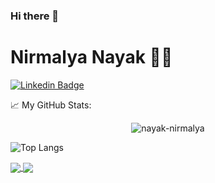 ### Hi there 👋

<!--
**nayak-nirmalya/nayak-nirmalya** is a ✨ _special_ ✨ repository because its `README.md` (this file) appears on your GitHub profile.

Here are some ideas to get you started:

- 🔭 I’m currently working on ...
- 🌱 I’m currently learning ...
- 👯 I’m looking to collaborate on ...
- 🤔 I’m looking for help with ...
- 💬 Ask me about ...
- 📫 How to reach me: ...
- 😄 Pronouns: ...
- ⚡ Fun fact: ...
-->

# Nirmalya Nayak 👨‍💻

[![Linkedin Badge](https://img.shields.io/badge/-nirmalya-blue?style=flat-square&logo=Linkedin&logoColor=white&link=https://www.linkedin.com/in/nirmalya-nayak/)](https://www.linkedin.com/in/nirmalya-nayak/)

📈 My GitHub Stats:

<p align="center"> <img src="https://github-readme-stats.vercel.app/api?username=nayak-nirmalya&show_icons=true&theme=radical&hide=prs,issues&count_private=true" alt="nayak-nirmalya" />
<!-- ![Nirmalya's GitHub stats](https://github-readme-stats.vercel.app/api?username=nayak-nirmalya&show_icons=true&theme=radical&hide=prs,issues&count_private=true) -->


![Top Langs](https://github-readme-stats.vercel.app/api/top-langs/?username=nayak-nirmalya&hide=Jupyter%20Notebook&theme=radical&langs_count=8)


<a href="https://github.com/nayak-nirmalya/reddit-clone-full-stack">
  <img align="center" src="https://github-readme-stats.vercel.app/api/pin/?username=nayak-nirmalya&repo=reddit-clone-full-stack&theme=radical" />
</a>
<a href="https://github.com/nayak-nirmalya/millow">
  <img align="center" src="https://github-readme-stats.vercel.app/api/pin/?username=nayak-nirmalya&repo=millow&show_owner=true&theme=radical" />
</a>
